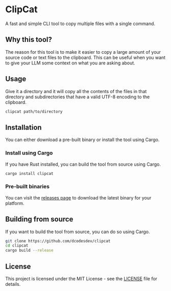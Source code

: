 # ClipCat

A fast and simple CLI tool to copy multiple files with a single command.

## Why this tool?

The reason for this tool is to make it easier to copy a large amount of your source code or text files to the clipboard. This can be useful when you want to give your LLM some context on what you are asking about.

## Usage

Give it a directory and it will copy all the contents of the files in that directory and subdirectories that have a valid UTF-8 encoding to the clipboard.

```bash
clipcat path/to/directory
```

## Installation

You can either download a pre-built binary or install the tool using Cargo.

### Install using Cargo

If you have Rust installed, you can build the tool from source using Cargo.

```bash
cargo install clipcat
```

### Pre-built binaries

You can visit the [releases page](https://github.com/dcodesdev/clipcat/releases) to download the latest binary for your platform.

## Building from source

If you want to build the tool from source, you can do so using Cargo.

```bash
git clone https://github.com/dcodesdev/clipcat
cd clipcat
cargo build --release
```

## License

This project is licensed under the MIT License - see the [LICENSE](LICENSE) file for details.
